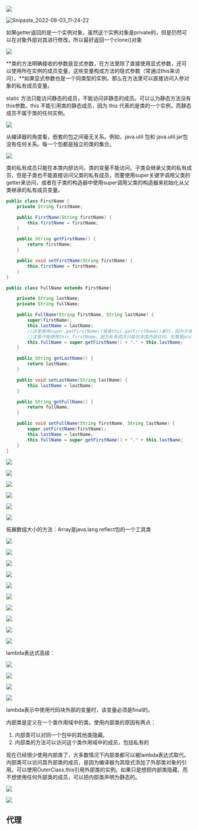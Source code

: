 ![](Java核心技术.assets/Snipaste_2022-08-03_11-23-43.png)

![Snipaste_2022-08-03_11-24-22](Java核心技术.assets/Snipaste_2022-08-03_11-24-22.png)

如果getter返回的是一个实例对象，虽然这个实例对象是private的，但是仍然可以在对象外部对其进行修改。所以最好返回一个clone()对象



![](Java核心技术.assets/Snipaste_2022-08-03_11-25-32.png)

**类的方法明确接收的参数是显式参数，在方法里除了直接使用显式参数，还可以使用所在实例的成员变量，这些变量构成方法的隐式参数（常通过this来访问）。**如果显式参数也是一个同类型的实例，那么在方法里可以直接访问入参对象的私有成员变量。

static 方法只能访问静态的成员，不能访问非静态的成员。可以认为静态方法没有this参数。this 不能引用类的静态成员，因为 this 代表的是类的一个实例，而静态成员不属于类的任何实例。



![](Java核心技术.assets/Snipaste_2022-08-03_11-47-04.png)



从编译器的角度看，嵌套的包之间毫无关系。例如，java.util 包和 java.util.jar包没有任何关系。每一个包都是独立的类的集合。



![](Java核心技术.assets/Snipaste_2022-08-03_15-05-14.png)



类的私有成员只能在本类内部访问，类的变量不能访问。子类会继承父类的私有成员，但是子类也不能直接访问父类的私有成员，而要使用super关键字调用父类的getter来访问，或者在子类的构造器中使用super调用父类的构造器来初始化从父类继承的私有成员变量。
```java
public class FirstName {
    private String firstName;

    public FirstName(String firstName) {
        this.firstName = firstName;
    }

    public String getFirstName() {
        return firstName;
    }

    public void setFirstName(String firstName) {
        this.firstName = firstName;
    }
}

public class FullName extends FirstName{

    private String lastName;
    private String fullName;

    public FullName(String firstName, String lastName) {
        super(firstName);
        this.lastName = lastName;
        //这里使用super.getFirstName()或者this.getFirstName()都行，因为子类没有重写这个方法
        //这里不能使用this.firstName。因为私有成员只能在本类内部访问，如果是protected成员就能在子类之中访问
        this.fullName = super.getFirstName() + "." + this.lastName;
    }

    public String getLastName() {
        return lastName;
    }

    public void setLastName(String lastName) {
        this.lastName = lastName;
    }

    public String getFullName() {
        return fullName;
    }

    public void setFullName(String firstName, String lastName) {
        super.setFirstName(firstName);
        this.lastName = lastName;
        this.fullName = super.getFirstName() + "." + this.lastName;
    }
}
```

![](Java核心技术.assets/Snipaste_2022-08-03_16-57-23.png)



![](Java核心技术.assets/Snipaste_2022-08-03_21-03-48.png)



![](Java核心技术.assets/Snipaste_2022-08-03_21-06-21.png)



![](Java核心技术.assets/Snipaste_2022-08-03_21-07-35.png)



![](Java核心技术.assets/Snipaste_2022-08-04_20-05-41.png)



![](Java核心技术.assets/Snipaste_2022-08-04_20-45-26.png)



拓展数组大小的方法：Array是java.lang.reflect包的一个工具类

![](Java核心技术.assets/Snipaste_2022-08-04_20-55-33.png)



![](Java核心技术.assets/Snipaste_2022-08-04_21-09-19.png)



![](Java核心技术.assets/Snipaste_2022-08-05_17-10-15.png)



![](Java核心技术.assets/Snipaste_2022-08-05_17-14-05.png)

![](Java核心技术.assets/Snipaste_2022-08-05_17-15-33.png)



![](Java核心技术.assets/Snipaste_2022-08-05_17-17-28.png)

![](Java核心技术.assets/Snipaste_2022-08-05_17-20-29.png)



![](Java核心技术.assets/Snipaste_2022-08-06_22-23-54.png)

![](Java核心技术.assets/Snipaste_2022-08-06_22-25-19.png)

![](Java核心技术.assets/Snipaste_2022-08-06_22-29-00.png)

lambda表达式高级：

![](Java核心技术.assets/Snipaste_2022-08-06_22-33-50.png)

![](Java核心技术.assets/Snipaste_2022-08-06_22-34-00.png)

![](Java核心技术.assets/Snipaste_2022-08-06_22-34-25.png)

![](Java核心技术.assets/Snipaste_2022-08-06_22-35-58.png)

lambda表示中使用代码块外部的变量时，该变量必须是final的。



内部类是定义在一个类作用域中的类。使用内部类的原因有两点：

1. 内部类可以对同一个包中的其他类隐藏。
2. 内部类的方法可以访问这个类作用域中的成员，包括私有的

现在已经很少使用内部类了，大多数情况下内部类都可以被lambda表达式取代。内部类可以访问其外部类的成员，是因为编译器为其隐式添加了外部类对象的引用。可以使用OuterClass.this引用外部类的实例。如果只是想把内部类隐藏，而不想使用任何外部类的成员，可以把内部类声明为静态的。



![](Java核心技术.assets/Snipaste_2022-08-06_22-54-36.png)



![](Java核心技术.assets/Snipaste_2022-08-06_22-54-44.png)



## 代理

